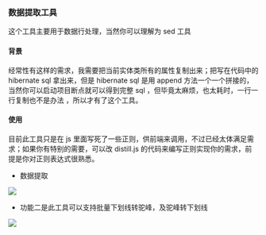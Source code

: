 ### 数据提取工具

这个工具主要用于数据行处理，当然你可以理解为 sed 工具

#### 背景

经常性有这样的需求，我需要把当前实体类所有的属性复制出来；把写在代码中的 hibernate sql 拿出来，但是 hibernate sql 是用 append 方法一个一个拼接的，当然你可以启动项目断点就可以得到完整 sql ，但毕竟太麻烦，也太耗时，一行一行复制也不是办法 ，所以才有了这个工具。

#### 使用

目前此工具只是在 js 里面写死了一些正则，供前端来调用，不过已经太体满足需求；如果你有特别的需要，可以改 distill.js 的代码来编写正则实现你的需求，前提是你对正则表达式很熟悉。

* 数据提取

![](http://pic.yupoo.com/sanri1993/e57ce8cc/bdaf59c8.png)



* 功能二是此工具可以支持批量下划线转驼峰，及驼峰转下划线

![](http://pic.yupoo.com/sanri1993/651759d7/ec4b09e7.png)